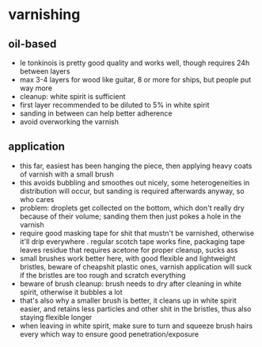 # varnishing

## oil-based
- le tonkinois is pretty good quality and works well,
though requires 24h between layers
- max 3-4 layers for wood like guitar, 8 or more for ships, but people put way more
- cleanup: white spirit is sufficient
- first layer recommended to be diluted to 5% in white spirit
- sanding in between can help better adherence
- avoid overworking the varnish


## application
- this far, easiest has been hanging the piece,
then applying heavy coats of varnish with a small brush
- this avoids bubbling and smoothes out nicely,
some heterogeneities in distribution will occur,
but sanding is required afterwards anyway, so who cares
- problem: droplets get collected on the bottom,
which don't really dry because of their volume;
sanding them then just pokes a hole in the varnish
- require good masking tape for shit that mustn't be varnished,
otherwise it'll drip everywhere
	. regular scotch tape works fine,
	packaging tape leaves residue that requires acetone for proper cleanup,
	sucks ass
- small brushes work better here, with good flexible and lightweight bristles,
beware of cheapshit plastic ones,
varnish application will suck if the bristles are too rough and scratch everything
- beware of brush cleanup: brush needs to dry after cleaning in white spirit,
otherwise it bubbles a lot
- that's also why a smaller brush is better,
it cleans up in white spirit easier,
and retains less particles and other shit in the bristles,
thus also staying flexible longer
- when leaving in white spirit, make sure to turn and squeeze brush hairs every which way
to ensure good penetration/exposure
